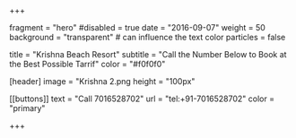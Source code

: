 
+++

fragment = "hero"
#disabled = true
date = "2016-09-07"
weight = 50
background = "transparent" # can influence the text color
particles = false

title = "Krishna Beach Resort"
subtitle = "Call the Number Below to Book at the Best Possible Tarrif"
color = "#f0f0f0"

[header]
  image = "Krishna 2.png
  height = "100px"

[[buttons]]
  text = "Call 7016528702"
  url = "tel:+91-7016528702"
  color = "primary"


+++
